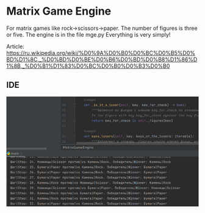 # Matrix Game Engine
For matrix games like rock->scissors->paper.
The number of figures is three or five.
The engine is in the file mge.py
Everything is very simply!

Article: https://ru.wikipedia.org/wiki/%D0%9A%D0%B0%D0%BC%D0%B5%D0%BD%D1%8C,_%D0%BD%D0%BE%D0%B6%D0%BD%D0%B8%D1%86%D1%8B,_%D0%B1%D1%83%D0%BC%D0%B0%D0%B3%D0%B0

## IDE
![alt text](https://github.com/octaprog7/matrix_game_engine/blob/master/ide.png)